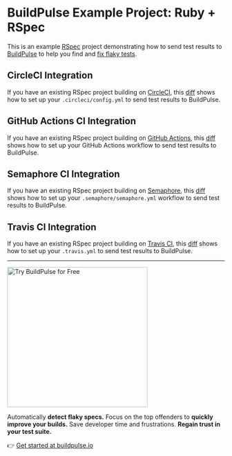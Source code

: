 # BuildPulse Example Project: Ruby + RSpec 
 
This is an example [RSpec](https://rspec.info/) project demonstrating how to send test results to [BuildPulse](https://buildpulse.io) to help you find and [fix flaky tests](https://buildpulse.io/products/flaky-tests).
     
## CircleCI Integration 

If you have an existing RSpec project building on [CircleCI](https://circleci.com/), this [diff](https://github.com/buildpulse/buildpulse-example-rspec/compare/7d2004e...circle-ci) shows how to set up your `.circleci/config.yml` to send test results to BuildPulse.
 
## GitHub Actions CI Integration
 
If you have an existing RSpec project building on [GitHub Actions](https://github.com/features/actions), this [diff](https://github.com/buildpulse/buildpulse-example-rspec/compare/7d2004e...github-actions) shows how to set up your GitHub Actions workflow to send test results to BuildPulse.

## Semaphore CI Integration

If you have an existing RSpec project building on [Semaphore](https://semaphoreci.com/), this [diff](https://github.com/buildpulse/buildpulse-example-rspec/compare/7d2004e...semaphore) shows how to set up your `.semaphore/semaphore.yml` workflow to send test results to BuildPulse.

## Travis CI Integration

If you have an existing RSpec project building on [Travis CI](https://travis-ci.com/), this [diff](https://github.com/buildpulse/buildpulse-example-rspec/compare/bae0156...travis-ci) shows how to set up your `.travis.yml` to send test results to BuildPulse.

---

<p>
  <a href="https://buildpulse.io?utm_source=github.com&utm_campaign=example-repositories&utm_content=rspec-button">
    <img width="325" title="Automatically detect flaky RSpec tests with BuildPulse" alt="Try BuildPulse for Free" src="https://user-images.githubusercontent.com/2988/86935247-9f059b80-c10a-11ea-9579-575b357e70d6.png">
  </a>
</p>

Automatically **detect flaky specs.** Focus on the top offenders to **quickly improve your builds.** Save developer time and frustrations. **Regain trust in your test suite.**

👉 [Get started at buildpulse.io](https://buildpulse.io?utm_source=github.com&utm_campaign=example-repositories&utm_content=rspec-text-link)
